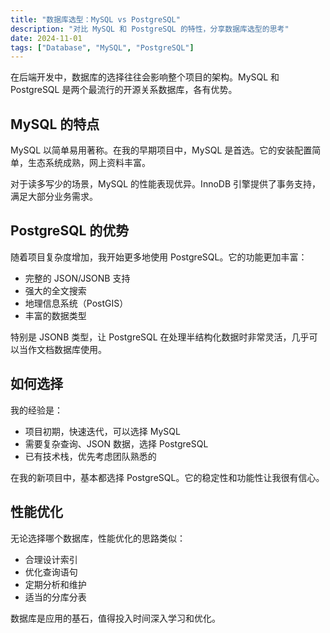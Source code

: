 ```yaml
---
title: "数据库选型：MySQL vs PostgreSQL"
description: "对比 MySQL 和 PostgreSQL 的特性，分享数据库选型的思考"
date: 2024-11-01
tags: ["Database", "MySQL", "PostgreSQL"]
---
```


在后端开发中，数据库的选择往往会影响整个项目的架构。MySQL 和 PostgreSQL 是两个最流行的开源关系数据库，各有优势。

## MySQL 的特点

MySQL 以简单易用著称。在我的早期项目中，MySQL 是首选。它的安装配置简单，生态系统成熟，网上资料丰富。

对于读多写少的场景，MySQL 的性能表现优异。InnoDB 引擎提供了事务支持，满足大部分业务需求。

## PostgreSQL 的优势

随着项目复杂度增加，我开始更多地使用 PostgreSQL。它的功能更加丰富：
- 完整的 JSON/JSONB 支持
- 强大的全文搜索
- 地理信息系统（PostGIS）
- 丰富的数据类型

特别是 JSONB 类型，让 PostgreSQL 在处理半结构化数据时非常灵活，几乎可以当作文档数据库使用。

## 如何选择

我的经验是：
- 项目初期，快速迭代，可以选择 MySQL
- 需要复杂查询、JSON 数据，选择 PostgreSQL
- 已有技术栈，优先考虑团队熟悉的

在我的新项目中，基本都选择 PostgreSQL。它的稳定性和功能性让我很有信心。

## 性能优化

无论选择哪个数据库，性能优化的思路类似：
- 合理设计索引
- 优化查询语句
- 定期分析和维护
- 适当的分库分表

数据库是应用的基石，值得投入时间深入学习和优化。
